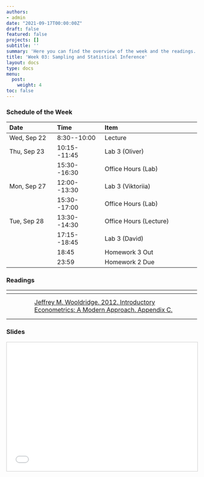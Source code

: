 ```yaml
---
authors:
- admin
date: "2021-09-17T00:00:00Z"
draft: false
featured: false
projects: []
subtitle: ''
summary: 'Here you can find the overview of the week and the readings. This week is all about uncertainty from sampling and confidence intervals. '
title: 'Week 03: Sampling and Statistical Inference'
layout: docs
type: docs
menu:
  post:
    weight: 4
toc: false
---
```



### Schedule of the Week 

| <div style="width:110px;text-align:left">Date</div> | <div style="width:110px;text-align:left">Time</div> | <div style="width:240px;text-align:left">Item</div> | <div style="width:110px;text-align:left">Room</div> |<div style="width:110px;text-align:center">Material</div> |
|:------------|:-------------|:-------------------|:------------|:----:|
| Wed, Sep 22  | 8:30--10:00   | Lecture                         | [A5,6](https://goo.gl/maps/Mhkizwo4vd1vqvUH6) B 144  | [<i class="far fa-file-pdf fa-lg"></i>](QM_lecture03_handout.pdf)   |
| Thu, Sep 23  | 10:15--11:45 | Lab 3 (Oliver)                  | [A5,6](https://goo.gl/maps/Mhkizwo4vd1vqvUH6) C-108 |    [<i class="fab fa-github fa-lg"></i>](https://github.com/uni-mannheim-qm-2021/week03_inference) [<i class="fas fa-external-link-alt fa-lg"></i>](https://qm-lab03.netlify.app/)         |
|             | 15:30--16:30 | Office Hours (Lab)           | [Online](https://uni-mannheim.zoom.us/j/62493789522?pwd=M0EwaWg4Mm5xbWtTRHVLOUdteXFjdz09) |  
| Mon, Sep 27 | 12:00--13:30 | Lab 3 (Viktoriia)           | [A5,6](https://goo.gl/maps/Mhkizwo4vd1vqvUH6) C-108 |       [<i class="fab fa-github fa-lg"></i>](https://github.com/uni-mannheim-qm-2021/week03_inference)   [<i class="fas fa-external-link-alt fa-lg"></i>](https://qm-lab03.netlify.app/)    |
|             | 15:30--17:00 | Office Hours (Lab)           | [Online](https://uni-mannheim.zoom.us/j/62493789522?pwd=M0EwaWg4Mm5xbWtTRHVLOUdteXFjdz09) |  
| Tue, Sep 28  | 13:30--14:30 | Office Hours (Lecture)                  | Online |             |
|  | 17:15--18:45 | Lab 3 (David)                  | Online |       [<i class="fab fa-github fa-lg"></i>](https://github.com/uni-mannheim-qm-2021/week03_inference) [<i class="fas fa-external-link-alt fa-lg"></i>](https://qm-lab03.netlify.app/)      |
|   | 18:45 | Homework 3 Out                 | via Github |             |
|   | 23:59 | Homework 2 Due                 | via Github |         [<i class="fab fa-github fa-lg"></i>](https://github.com/uni-mannheim-qm-2021?q=hw02)    |


### Readings

| <div style="width:50px"></div>  | <div style="width:420px"></div>  |  <div style="width:200px"></div> |
|:---:|:---|:---:|
| <i class="fas fa-book-open"></i>  | [Jeffrey M. Wooldridge. 2012. Introductory Econometrics: A Modern Approach. Appendix C.](https://ilias.uni-mannheim.de/goto.php?target=file_1172034_download&client_id=ILIAS) | **Required** <br>*Focus on sections<br>C1, C5 and C6* |


### Slides

<iframe src="QM_lecture03_handout.pdf#toolbar=0" frameborder="0" marginwidth="0" marginheight="0" scrolling="no"  style="border:1px solid #CCC; border-width:1px; margin-bottom:5px; max-width: 100%;" allowfullscreen width="604.8" height="339.84">

